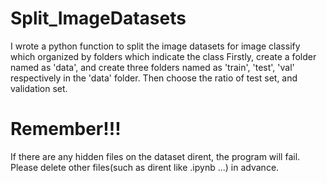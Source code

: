 # Split_ImageDatasets
I wrote a python function to split the image datasets for image classify which organized by folders which indicate the class
Firstly, create a folder named as 'data', and create three folders named as 'train', 'test', 'val' respectively in the 'data' folder. Then choose the ratio of test set, and validation set.

# Remember!!!
If there are any hidden files on the dataset dirent, the program will fail. Please delete other files(such as dirent like .ipynb ...) in advance.

